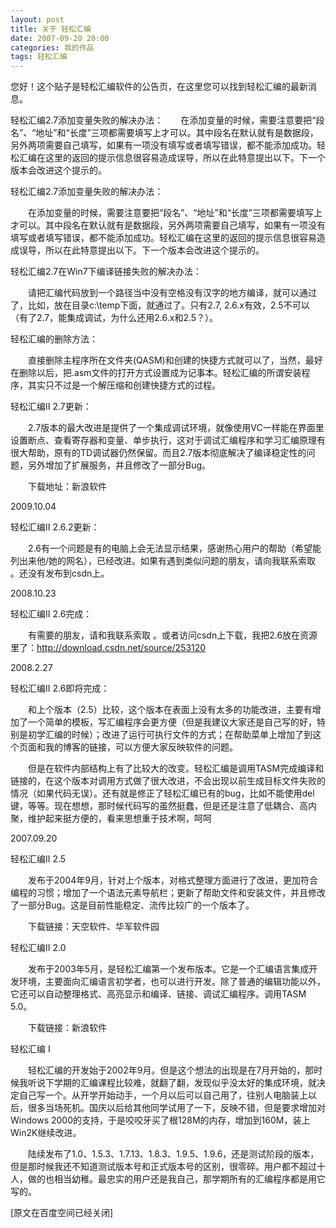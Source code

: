 ```yaml
---
layout: post
title: 关于 轻松汇编
date: 2007-09-20 20:00
categories: 我的作品
tags: 轻松汇编
---
```



您好！这个贴子是轻松汇编软件的公告页，在这里您可以找到轻松汇编的最新消息。

<!-- more -->


轻松汇编2.7添加变量失败的解决办法：　　在添加变量的时候，需要注意要把“段名”、“地址”和“长度”三项都需要填写上才可以。其中段名在默认就有是数据段，另外两项需要自己填写，如果有一项没有填写或者填写错误，都不能添加成功。轻松汇编在这里的返回的提示信息很容易造成误导，所以在此特意提出以下。下一个版本会改进这个提示的。

轻松汇编2.7添加变量失败的解决办法：

　　在添加变量的时候，需要注意要把“段名”、“地址”和“长度”三项都需要填写上才可以。其中段名在默认就有是数据段，另外两项需要自己填写，如果有一项没有填写或者填写错误，都不能添加成功。轻松汇编在这里的返回的提示信息很容易造成误导，所以在此特意提出以下。下一个版本会改进这个提示的。

轻松汇编2.7在Win7下编译链接失败的解决办法：

　　请把汇编代码放到一个路径当中没有空格没有汉字的地方编译，就可以通过了，比如，放在目录c:\temp下面，就通过了。只有2.7, 2.6.x有效，2.5不可以（有了2.7，能集成调试，为什么还用2.6.x和2.5？）。

轻松汇编的删除方法：

　　直接删除主程序所在文件夹(QASM)和创建的快捷方式就可以了，当然，最好在删除以后，把.asm文件的打开方式设置成为记事本。轻松汇编的所谓安装程序，其实只不过是一个解压缩和创建快捷方式的过程。

轻松汇编II 2.7更新：

　　2.7版本的最大改进是提供了一个集成调试环境，就像使用VC一样能在界面里设置断点、查看寄存器和变量、单步执行，这对于调试汇编程序和学习汇编原理有很大帮助，原有的TD调试器仍然保留。而且2.7版本彻底解决了编译稳定性的问题，另外增加了扩展服务，并且修改了一部分Bug。

　　下载地址：新浪软件

2009.10.04

轻松汇编II 2.6.2更新：

　　2.6有一个问题是有的电脑上会无法显示结果，感谢热心用户的帮助（希望能列出来他/她的网名），已经改进。如果有遇到类似问题的朋友，请向我联系索取  。还没有发布到csdn上。

2008.10.23

轻松汇编II 2.6完成：

　　有需要的朋友，请和我联系索取  。或者访问csdn上下载，我把2.6放在资源里了：http://download.csdn.net/source/253120

2008.2.27

轻松汇编II 2.6即将完成：

　　和上个版本（2.5）比较，这个版本在表面上没有太多的功能改进，主要有增加了一个简单的模板，写汇编程序会更方便（但是我建议大家还是自己写的好，特别是初学汇编的时候）；改进了运行可执行文件的方式；在帮助菜单上增加了到这个页面和我的博客的链接，可以方便大家反映软件的问题。

　　但是在软件内部结构上有了比较大的改变。轻松汇编是调用TASM完成编译和链接的，在这个版本对调用方式做了很大改进，不会出现以前生成目标文件失败的情况（如果代码无误）。还有就是修正了轻松汇编已有的bug，比如不能使用del键，等等。现在想想，那时候代码写的虽然挺蠢，但是还是注意了低耦合、高内聚，维护起来挺方便的，看来思想重于技术啊，呵呵

2007.09.20

轻松汇编II 2.5

　　发布于2004年9月，针对上个版本，对格式整理方面进行了改进，更加符合编程的习惯；增加了一个语法元素导航栏；更新了帮助文件和安装文件，并且修改了一部分Bug。这是目前性能稳定、流传比较广的一个版本了。

　　下载链接：天空软件、华军软件园

轻松汇编II 2.0

　　发布于2003年5月，是轻松汇编第一个发布版本。它是一个汇编语言集成开发环境，主要面向汇编语言初学者，也可以进行开发。除了普通的编辑功能以外，它还可以自动整理格式、高亮显示和编译、链接、调试汇编程序。调用TASM 5.0。

　　下载链接：新浪软件

轻松汇编 I

　　轻松汇编的开发始于2002年9月。但是这个想法的出现是在7月开始的，那时候我听说下学期的汇编课程比较难，就翻了翻，发现似乎没太好的集成环境，就决定自己写一个。从开学开始动手，一个月以后可以自己用了，往别人电脑装上以后，很多当场死机。国庆以后给其他同学试用了一下，反映不错，但是要求增加对Windows 2000的支持，于是咬咬牙买了根128M的内存，增加到160M，装上Win2K继续改进。

　　陆续发布了1.0、1.5.3、1.7.13、1.8.3、1.9.5、1.9.6，还是测试阶段的版本，但是那时候我还不知道测试版本号和正式版本号的区别，很零碎。用户都不超过十人，做的也相当幼稚。最忠实的用户还是我自己，那学期所有的汇编程序都是用它写的。

[原文在百度空间已经关闭]

